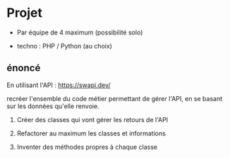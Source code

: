 # Projet

- Par équipe de 4 maximum (possibilité solo)

- techno : PHP / Python (au choix)

## énoncé

En utilisant l'API : https://swapi.dev/

recréer l'ensemble du code métier permettant de gérer l'API, en se basant sur les données qu'elle renvoie.

1. Créer des classes qui vont gérer les retours de l'API

2. Refactorer au maximum les classes et informations

3. Inventer des méthodes propres à chaque classe